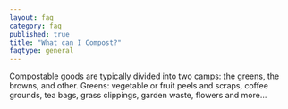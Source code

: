 ```yaml
---
layout: faq
category: faq
published: true
title: "What can I Compost?"
faqtype: general
---
```

Compostable goods are typically divided into two camps: the greens, the browns, and other. Greens: vegetable or fruit peels and scraps, coffee grounds, tea bags, grass clippings, garden waste, flowers and more…
